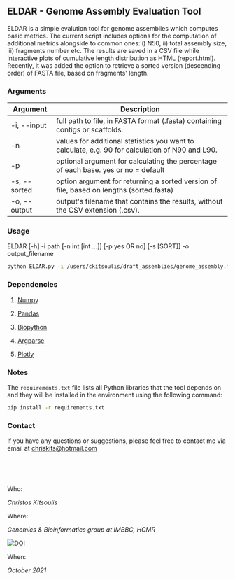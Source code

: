 ## ELDAR - Genome Assembly Evaluation Tool

ELDAR is a simple evalution tool for genome assemblies which computes basic metrics. The current script includes options for the computation of additional metrics alongside to common ones: i) N50, ii) total assembly size, iii) fragments number etc. The results are saved in a CSV file while interactive plots of cumulative length distribution as HTML (report.html). Recently, it was added the option to retrieve a sorted version (descending order) of FASTA file, based on fragments' length.


### Arguments

| Argument | Description |
| --- | --- |
| -i, --input | full path to file, in FASTA format (.fasta) containing contigs or scaffolds. |
| -n | values for additional statistics you want to calculate, e.g. 90 for calculation of N90 and L90. |
| -p | optional argument for calculating the percentage of each base. yes or no = default |
| -s, --sorted | option argument for returning a sorted version of file, based on lengths (sorted.fasta) |
| -o, --output | output's filename that contains the results, without the CSV extension (.csv). |


### Usage

ELDAR [-h] -i path [-n int [int ...]] [-p yes OR no] [-s [SORT]] -o output_filename

```bash
python ELDAR.py -i /users/ckitsoulis/draft_assemblies/genome_assembly.fasta -n 85 90 95 -s -p yes -o results
```

### Dependencies 

1. [Numpy](https://numpy.org)

2. [Pandas](https://pandas.pydata.org/)

3. [Biopython](https://biopython.org/)

4. [Argparse](https://pypi.org/project/argparse/) 

5. [Plotly](https://plotly.com/) 

### Notes

The `requirements.txt` file lists all Python libraries that the tool depends on and they will be installed in the environment using the following command:

```bash
pip install -r requirements.txt
```

### Contact

If you have any questions or suggestions, please feel free to contact me via email at chriskits@hotmail.com

&nbsp;

&nbsp;



Who:

*Christos Kitsoulis*

Where:

*Genomics & Bioinformatics group at IMBBC, HCMR*

[![DOI](https://zenodo.org/badge/421520006.svg)](https://zenodo.org/badge/latestdoi/421520006)

When:

*October 2021*
